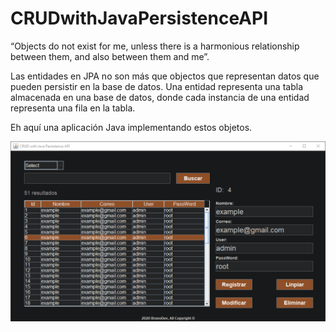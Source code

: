 # CRUDwithJavaPersistenceAPI

“Objects do not exist for me, unless there is a harmonious relationship between them, and also between them and me”.

Las entidades en JPA no son más que objectos que representan datos que pueden persistir en la base de datos. Una entidad representa una tabla almacenada en una base de datos, donde cada instancia de una entidad representa una fila en la tabla.

Eh aquí una aplicación Java implementando estos objetos.

![image](https://github.com/BrunoBeltreGuzman/CRUDwithJavaPersistenceAPI/blob/master/Screenshots.png)

